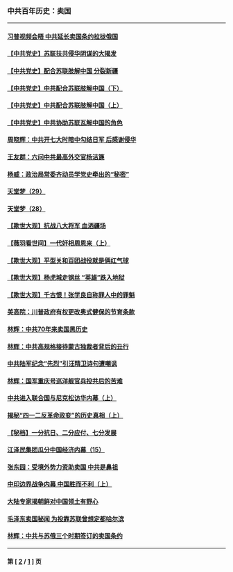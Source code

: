 ### 中共百年历史：卖国
---
#### [习普视频会晤 中共延长卖国条约拉拢俄国](../../pages/nf1176117/n13060971.md?11110430) 
#### [【中共党史】苏联扶共侵华阴谋的大揭发](../../pages/nf1176117/n13056050.md?11110430) 
#### [【中共党史】配合苏联肢解中国 分裂新疆](../../pages/nf1176117/n13040700.md?11110430) 
#### [【中共党史】中共配合苏联肢解中国（下）](../../pages/nf1176117/n13035660.md?11110430) 
#### [【中共党史】中共配合苏联肢解中国（上）](../../pages/nf1176117/n13030262.md?11110430) 
#### [【中共党史】中共协助苏联瓦解中国的角色](../../pages/nf1176117/n13018109.md?11110430) 
#### [周晓辉：中共开七大时暗中勾结日军 后感谢侵华](../../pages/nf1176117/n12921960.md?11110430) 
#### [王友群：六问中共最高外交官杨洁篪](../../pages/nf1176117/n12836495.md?11110430) 
#### [杨威：政治局常委齐动员学党史牵出的“秘密”](../../pages/nf1176117/n12764642.md?11110430) 
#### [天堂梦（29）](../../pages/nf1176117/n12408465.md?11110430) 
#### [天堂梦（28）](../../pages/nf1176117/n12408309.md?11110430) 
#### [【欺世大观】抗战八大将军 血洒疆场](../../pages/nf1176117/n12357044.md?11110430) 
#### [【薇羽看世间】一代奸相周恩来（上）](../../pages/nf1176117/n12401109.md?11110430) 
#### [【欺世大观】平型关和百团战役就是俩红气球](../../pages/nf1176117/n12359157.md?11110430) 
#### [【欺世大观】杨虎城走钢丝 “英雄”跌入地狱](../../pages/nf1176117/n12358840.md?11110430) 
#### [【欺世大观】千古恨！张学良自称罪人中的罪魁](../../pages/nf1176117/n12358629.md?11110430) 
#### [美高院：川普政府有权更改奥式健保的节育条款](../../pages/nf1176117/n12242171.md?11110430) 
#### [林辉：中共70年来卖国黑历史](../../pages/nf1176117/n11552181.md?11110430) 
#### [林辉：中共高规格接待蒙古独裁者背后的丑行](../../pages/nf1176117/n11225005.md?11110430) 
#### [中共陆军纪念“先烈”引汪精卫诗句遭嘲讽](../../pages/nf1176117/n11153345.md?11110430) 
#### [林辉：国军重庆号巡洋舰官兵投共后的苦难](../../pages/nf1176117/n10997801.md?11110430) 
#### [中共进入联合国与尼克松访华内幕（上）](../../pages/nf1176117/n10138788.md?11110430) 
#### [揭秘“四一二反革命政变”的历史真相（上）](../../pages/nf1176117/n9996650.md?11110430) 
#### [【秘档】一分抗日、二分应付、七分发展](../../pages/nf1176117/n9331484.md?11110430) 
#### [江泽民集团瓜分中国经济内幕（15）](../../pages/nf1176117/n9268584.md?11110430) 
#### [张东园：受境外势力资助卖国 中共是鼻祖](../../pages/nf1176117/n9272480.md?11110430) 
#### [中印边界战争内幕 中国胜而不利（上）](../../pages/nf1176117/n9252458.md?11110430) 
#### [大陆专家揭朝鲜对中国领土有野心](../../pages/nf1176117/n9074056.md?11110430) 
#### [毛泽东卖国秘闻 为投靠苏联曾想定都哈尔滨](../../pages/nf1176117/n9058631.md?11110430) 
#### [林辉：中共与苏俄三个时期签订的卖国条约](../../pages/nf1176117/n9036062.md?11110430) 

---
#### 第 [ [2](./2.md?11110430) / [1](./1.md?11110430) ] 页
